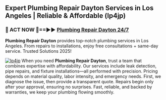 ## Expert Plumbing Repair Dayton Services in Los Angeles | Reliable & Affordable (lp4jp)  

<h3>🚿 ACT NOW 🌟==►► <a href="https://tinyurl.com/2ne6vx2x" rel="nofollow">Plumbing Repair Dayton 24/7</a></h3>

**Plumbing Repair Dayton** provides top-notch plumbing services in Los Angeles. From repairs to installations, enjoy free consultations + same-day service. Trusted Solutions 2025!

[![lp4jp](https://i.imgur.com/4PFF4AK.jpeg)](https://tinyurl.com/2ne6vx2x)
When you need **Plumbing Repair Dayton**, trust a team that combines expertise with affordability. Our services include leak detection, pipe repairs, and fixture installations—all performed with precision. Pricing depends on material quality, labor intensity, and emergency needs. First, we diagnose the issue, then provide a transparent quote. Repairs begin only after your approval, ensuring no surprises. Fast, reliable, and backed by warranties, we keep your plumbing flowing smoothly.